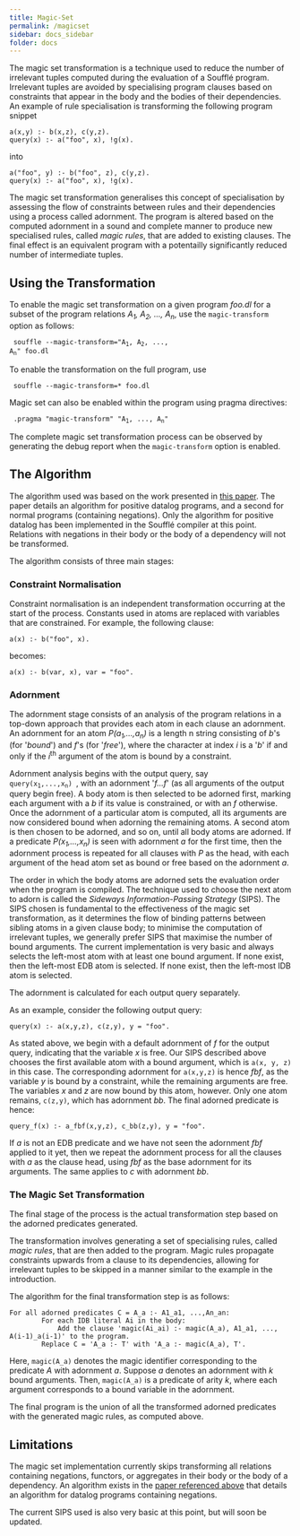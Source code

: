 ```yaml
---
title: Magic-Set
permalink: /magicset
sidebar: docs_sidebar
folder: docs
---
```


The magic set transformation is a technique used to reduce the number of irrelevant tuples computed during the evaluation of a Souffl&eacute; program. Irrelevant tuples are avoided by specialising program clauses based on constraints that appear in the body and the bodies of their dependencies. An example of rule specialisation is transforming the following program snippet

```
a(x,y) :- b(x,z), c(y,z).
query(x) :- a("foo", x), !g(x).
```

into

```
a("foo", y) :- b("foo", z), c(y,z).
query(x) :- a("foo", x), !g(x).
```

The magic set transformation generalises this concept of specialisation by assessing the flow of constraints between rules and their dependencies using a process called adornment. The program is altered based on the computed adornment in a sound and complete manner to produce new specialised rules, called *magic rules*, that are added to existing clauses. The final effect is an equivalent program with a potentailly significantly reduced number of intermediate tuples.

## Using the Transformation
To enable the magic set transformation on a given program *foo.dl* for a subset of the program relations *A<sub>1</sub>, A<sub>2</sub>, ..., A<sub>n</sub>*, use the `magic-transform` option as follows:

<code> souffle --magic-transform="A<sub>1</sub>, A<sub>2</sub>, ..., A<sub>n</sub>" foo.dl
</code>

To enable the transformation on the full program, use

<code> souffle --magic-transform=* foo.dl
</code>

Magic set can also be enabled within the program using pragma directives:

<code> .pragma "magic-transform" "A<sub>1</sub>, ..., A<sub>n</sub>" </code>

The complete magic set transformation process can be observed by generating the debug report when the `magic-transform` option is enabled.

## The Algorithm
The algorithm used was based on the work presented in [this paper](http://www.sciencedirect.com/science/article/pii/074310669190030S). The paper details an algorithm for positive datalog programs, and a second for normal programs (containing negations). Only the algorithm for positive datalog has been implemented in the Souffl&eacute; compiler at this point. Relations with negations in their body or the body of a dependency will not be transformed.

The algorithm consists of three main stages:
### Constraint Normalisation
Constraint normalisation is an independent transformation occurring at the start of the process. Constants used in atoms are replaced with variables that are constrained. For example, the following clause:

```
a(x) :- b("foo", x).
```

becomes:

```
a(x) :- b(var, x), var = "foo".
```

### Adornment
The adornment stage consists of an analysis of the program relations in a top-down approach that provides each atom in each clause an adornment. An adornment for an atom *P(a<sub>1</sub>,...,a<sub>n</sub>)* is a length n string consisting of *b*'s (for '*bound*') and *f*'s (for '*free*'), where the character at index *i* is a '*b*' if and only if the *i*<sup>th</sup> argument of the atom is bound by a constraint.

Adornment analysis begins with the output query, say <code> query(x<sub>1</sub>,...,x<sub>n</sub>) </code>, with an adornment '*f...f*' (as all arguments of the output query begin free). A body atom is then selected to be adorned first, marking each argument with a *b* if its value is constrained, or with an *f* otherwise. Once the adornment of a particular atom is computed, all its arguments are now considered bound when adorning the remaining atoms. A second atom is then chosen to be adorned, and so on, until all body atoms are adorned. If a predicate *P(x<sub>1</sub>,...,x<sub>n</sub>)* is seen with adornment *a* for the first time, then the adornment process is repeated for all clauses with *P* as the head, with each argument of the head atom set as bound or free based on the adornment *a*.

The order in which the body atoms are adorned sets the evaluation order when the program is compiled. The technique used to choose the next atom to adorn is called the *Sideways Information-Passing Strategy* (SIPS). The SIPS chosen is fundamental to the effectiveness of the magic set transformation, as it determines the flow of binding patterns between sibling atoms in a given clause body; to minimise the computation of irrelevant tuples, we generally prefer SIPS that maximise the number of bound arguments. The current implementation is very basic and always selects the left-most atom with at least one bound argument. If none exist, then the left-most EDB atom is selected. If none exist, then the left-most IDB atom is selected.

The adornment is calculated for each output query separately.

As an example, consider the following output query:

```
query(x) :- a(x,y,z), c(z,y), y = "foo".
```

As stated above, we begin with a default adornment of *f* for the output query, indicating that the variable *x* is free. Our SIPS described above chooses the first available atom with a bound argument, which is `a(x, y, z)` in this case. The corresponding adornment for `a(x,y,z)` is hence *fbf*, as the variable *y* is bound by a constraint, while the remaining arguments are free. The variables *x* and *z* are now bound by this atom, however. Only one atom remains, `c(z,y)`, which has adornment *bb*. The final adorned predicate is hence:

```
query_f(x) :- a_fbf(x,y,z), c_bb(z,y), y = "foo".
```

If *a* is not an EDB predicate and we have not seen the adornment *fbf* applied to it yet, then we repeat the adornment process for all the clauses with *a* as the clause head, using *fbf* as the base adornment for its arguments. The same applies to *c* with adornment *bb*.

### The Magic Set Transformation
The final stage of the process is the actual transformation step based on the adorned predicates generated.

The transformation involves generating a set of specialising rules, called *magic rules*, that are then added to the program. Magic rules propagate constraints upwards from a clause to its dependencies, allowing for irrelevant tuples to be skipped in a manner similar to the example in the introduction.

The algorithm for the final transformation step is as follows: <br>

```
For all adorned predicates C = A_a :- A1_a1, ...,An_an:
		For each IDB literal Ai in the body:
			Add the clause 'magic(Ai_ai) :- magic(A_a), A1_a1, ..., A(i-1)_a(i-1)' to the program.
		Replace C = 'A_a :- T' with 'A_a :- magic(A_a), T'.
```

Here, `magic(A_a)` denotes the magic identifier corresponding to the predicate *A* with adornment *a*. Suppose *a* denotes an adornment with *k* bound arguments. Then, `magic(A_a)` is a predicate of arity *k*, where each argument corresponds to a bound variable in the adornment.

The final program is the union of all the transformed adorned predicates with the generated magic rules, as computed above.

## Limitations
The magic set implementation currently skips transforming all relations containing negations, functors, or aggregates in their body or the body of a dependency. An algorithm exists in the [paper referenced above](http://www.sciencedirect.com/science/article/pii/074310669190030S) that details an algorithm for datalog programs containing negations.

The current SIPS used is also very basic at this point, but will soon be updated.
